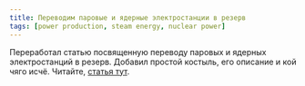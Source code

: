 ```yaml
---
title: Переводим паровые и ядерные электростанции в резерв
tags: [power production, steam energy, nuclear power]
---
```


Переработал статью посвященную переводу паровых и ядерных электростанций в резерв. Добавил простой костыль, его описание и кой чяго исчё. Читайте, [статья тут](/PowerProduction/BackupSteamPower).
